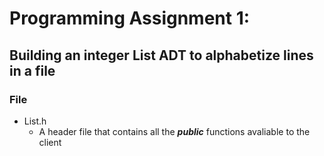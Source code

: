 # Programming Assignment 1:
## Building an integer List ADT to alphabetize lines in a file

### File
- List.h
  - A header file that contains all the ***public*** functions avaliable to the client
